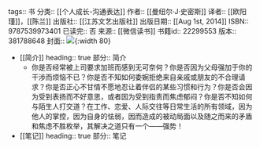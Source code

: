 tags:: 书
分类:: [[个人成长-沟通表达]]
作者:: [[曼纽尔·J·史密斯]]
译者:: [[欧阳瑾]]，[[陈兰]]
出版社:: [[江苏文艺出版社]]
出版日期:: [[Aug 1st, 2014]]
ISBN:: 9787539973401
已读完:: 否
来源:: [[微信读书]]
书籍id:: 22299553
版本:: 381788648
封面:: ![](https://cdn.weread.qq.com/weread/cover/73/YueWen_22299553/s_YueWen_22299553.jpg){:width 80}

- [[简介]]
  heading:: true
  部分:: 简介
	- 你是否经常被上司要求加班而感到无可奈何？你是否因为父母强加于你的干涉而烦恼不已？你是否不知如何委婉拒绝来自亲戚或朋友的不合理请求？你是否正心不甘情不愿地忍让着伴侣的某些习惯和行为？你是否会因为受到表扬而不好意思，或者因为受到指责而焦虑郁闷？你是否不知如何与陌生人打交道？在工作、恋爱、人际交往等日常生活的所有领域，因为他人的掌控，因为自身的怯弱，因而造成的被动局面以及随之而来的矛盾和焦虑不胜枚举，其解决之道只有一个——强势！
- [[笔记]]
  heading:: true
  部分:: 笔记
